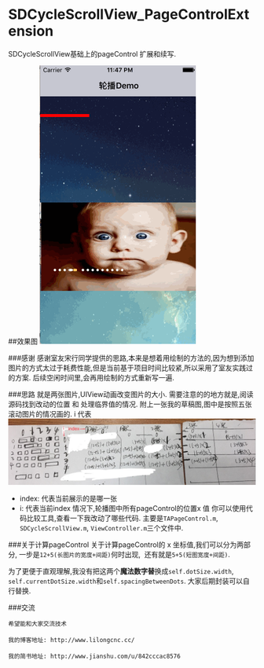 # SDCycleScrollView_PageControlExtension
SDCycleScrollView基础上的pageControl 扩展和续写.

##效果图
![图片](https://github.com/lilongcnc/SDCycleScrollView_PageControlExtension/blob/master/Image/SDCycleScrollView_PageExtension.gif)


###感谢
感谢室友宋行同学提供的思路,本来是想着用绘制的方法的,因为想到添加图片的方式太过于耗费性能,但是当前基于项目时间比较紧,所以采用了室友实践过的方案. 
后续空闲时间里,会再用绘制的方式重新写一遍.

###思路
就是两张图片,UIView动画改变图片的大小. 
需要注意的的地方就是,阅读源码找到改动的位置 和 处理临界值的情况.
附上一张我的草稿图,图中是按照五张滚动图片的情况画的. i 代表
![图片](https://github.com/lilongcnc/SDCycleScrollView_PageControlExtension/blob/master/Image/yanshi.png)

- index: 代表当前展示的是哪一张     
- i: 代表当前index 情况下,轮播图中所有pageControl的位置x 值
你可以使用代码比较工具,查看一下我改动了哪些代码. 主要是`TAPageControl.m`, `SDCycleScrollView.m`, `ViewController.m`三个文件中.

###关于计算pageControl
关于计算pageControl的 x 坐标值,我们可以分为两部分, 一步是`12+5(长图片的宽度+间距)`何时出现,  还有就是`5+5(短图宽度+间距)`.

为了更便于直观理解,我没有把这两个**魔法数字替**换成`self.dotSize.width`, `self.currentDotSize.width`和`self.spacingBetweenDots`. 大家后期封装可以自行替换.


###交流
```
希望能和大家交流技术

我的博客地址: http://www.lilongcnc.cc/

我的简书地址: http://www.jianshu.com/u/842cccac8576
